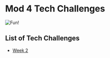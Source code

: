 # Mod 4 Tech Challenges
![Fun!](https://media.giphy.com/media/kCrGOt5ojlVbG/giphy.gif)

## List of Tech Challenges
- [Week 2](/week2_challenge.md)